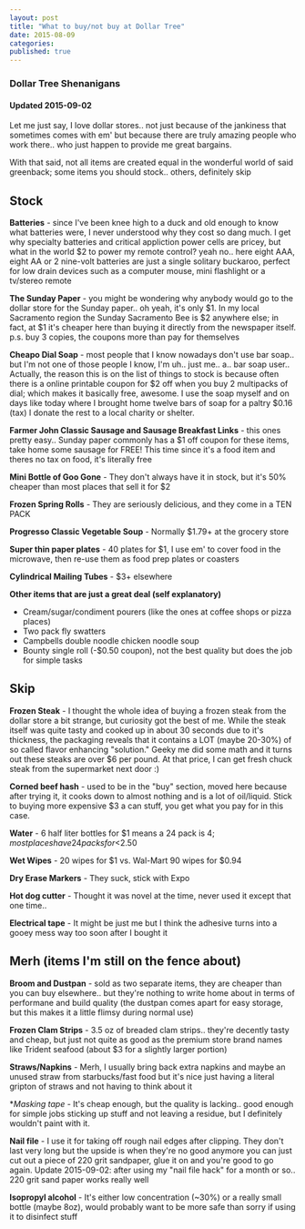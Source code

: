 ```yaml
---
layout: post
title: "What to buy/not buy at Dollar Tree"
date: 2015-08-09
categories: 
published: true
---
```


### Dollar Tree Shenanigans

#### **Updated 2015-09-02**

Let me just say, I love dollar stores.. not just because of the jankiness that sometimes comes with em' but because there are truly amazing people who work there.. who just happen to provide me great bargains.

With that said, not all items are created equal in the wonderful world of said greenback; some items you should stock.. others, definitely skip

## Stock

**Batteries** - since I've been knee high to a duck and old enough to know what batteries were, I never understood why they cost so dang much.  I get why specialty batteries and critical appliction power cells are pricey, but what in the world $2 to power my remote control? yeah no.. here eight AAA, eight AA or 2 nine-volt batteries are just a single solitary buckaroo, perfect for low drain devices such as a computer mouse, mini flashlight or a tv/stereo remote

**The Sunday Paper** - you might be wondering why anybody would go to the dollar store for the Sunday paper.. oh yeah, it's only $1.  In my local Sacramento region the Sunday Sacramento Bee is $2 anywhere else; in fact, at $1 it's cheaper here than buying it directly from the newspaper itself.  p.s. buy 3 copies, the coupons more than pay for themselves

**Cheapo Dial Soap** - most people that I know nowadays don't use bar soap.. but I'm not one of those people I know, I'm uh.. just me.. a.. bar soap user.. Actually, the reason this is on the list of things to stock is because often there is a online printable coupon for $2 off when you buy 2 multipacks of dial; which makes it basically free, awesome.  I use the soap myself and on days like today where I brought home twelve bars of soap for a paltry $0.16 (tax) I donate the rest to a local charity or shelter.

**Farmer John Classic Sausage and Sausage Breakfast Links** - this ones pretty easy.. Sunday paper commonly has a $1 off coupon for these items, take home some sausage for FREE!  This time since it's a food item and theres no tax on food, it's literally free

**Mini Bottle of Goo Gone** - They don't always have it in stock, but it's 50% cheaper than most places that sell it for $2

**Frozen Spring Rolls** - They are seriously delicious, and they come in a TEN PACK

**Progresso Classic Vegetable Soup** - Normally $1.79+ at the grocery store

**Super thin paper plates** - 40 plates for $1, I use em' to cover food in the microwave, then re-use them as food prep plates or coasters

**Cylindrical Mailing Tubes** - $3+ elsewhere

**Other items that are just a great deal (self explanatory)**

* Cream/sugar/condiment pourers (like the ones at coffee shops or pizza places)
* Two pack fly swatters
* Campbells double noodle chicken noodle soup
* Bounty single roll (-$0.50 coupon), not the best quality but does the job for simple tasks

## Skip

**Frozen Steak** - I thought the whole idea of buying a frozen steak from the dollar store a bit strange, but curiosity got the best of me.  While the steak itself was quite tasty and cooked up in about 30 seconds due to it's thickness, the packaging reveals that it contains a LOT (maybe 20-30%) of so called flavor enhancing "solution."  Geeky me did some math and it turns out these steaks are over $6 per pound.  At that price, I can get fresh chuck steak from the supermarket next door :)

**Corned beef hash** - used to be in the "buy" section, moved here because after trying it, it cooks down to almost nothing and is a lot of oil/liquid.  Stick to buying more expensive $3 a can stuff, you get what you pay for in this case.

**Water** - 6 half liter bottles for $1 means a 24 pack is $4; most places have 24 packs for <$2.50

**Wet Wipes** - 20 wipes for $1 vs. Wal-Mart 90 wipes for $0.94

**Dry Erase Markers** - They suck, stick with Expo

**Hot dog cutter** - Thought it was novel at the time, never used it except that one time..

**Electrical tape** - It might be just me but I think the adhesive turns into a gooey mess way too soon after I bought it

## Merh (items I'm still on the fence about)

**Broom and Dustpan** - sold as two separate items, they are cheaper than you can buy elsewhere.. but they're nothing to write home about in terms of performane and build quality (the dustpan comes apart for easy storage, but this makes it a little flimsy during normal use)

**Frozen Clam Strips** - 3.5 oz of breaded clam strips.. they're decently tasty and cheap, but just not quite as good as the premium store brand names like Trident seafood (about $3 for a slightly larger portion)

**Straws/Napkins** - Merh, I usually bring back extra napkins and maybe an unused straw from starbucks/fast food but it's nice just having a literal gripton of straws and not having to think about it

**Masking tape* - It's cheap enough, but the quality is lacking.. good enough for simple jobs sticking up stuff and not leaving a residue, but I definitely wouldn't paint with it.

**Nail file** - I use it for taking off rough nail edges after clipping.  They don't last very long but the upside is when they're no good anymore you can just cut out a piece of 220 grit sandpaper, glue it on and you're good to go again. Update 2015-09-02: after using my "nail file hack" for a month or so.. 220 grit sand paper works really well

**Isopropyl alcohol** - It's either low concentration (~30%) or a really small bottle (maybe 8oz), would probably want to be more safe than sorry if using it to disinfect stuff